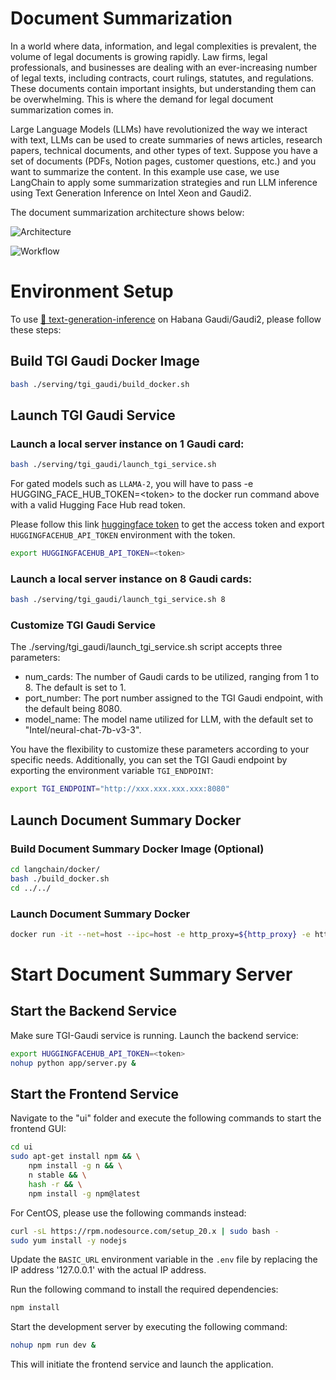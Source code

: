 # Document Summarization

In a world where data, information, and legal complexities is prevalent, the volume of legal documents is growing rapidly. Law firms, legal professionals, and businesses are dealing with an ever-increasing number of legal texts, including contracts, court rulings, statutes, and regulations. 
These documents contain important insights, but understanding them can be overwhelming. This is where the demand for legal document summarization comes in. 

Large Language Models (LLMs) have revolutionized the way we interact with text, LLMs can be used to create summaries of news articles, research papers, technical documents, and other types of text. Suppose you have a set of documents (PDFs, Notion pages, customer questions, etc.) and you want to summarize the content. In this example use case, we use LangChain to apply some summarization strategies and run LLM inference using Text Generation Inference on Intel Xeon and Gaudi2.

The document summarization architecture shows below:

![Architecture](https://i.imgur.com/XT0YUhu.png)


![Workflow](https://i.imgur.com/m9Ac9wy.png)

# Environment Setup

To use [🤗 text-generation-inference](https://github.com/huggingface/text-generation-inference) on Habana Gaudi/Gaudi2, please follow these steps:

## Build TGI Gaudi Docker Image

```bash
bash ./serving/tgi_gaudi/build_docker.sh
```

## Launch TGI Gaudi Service

### Launch a local server instance on 1 Gaudi card:

```bash
bash ./serving/tgi_gaudi/launch_tgi_service.sh
```

For gated models such as `LLAMA-2`, you will have to pass -e HUGGING_FACE_HUB_TOKEN=\<token\> to the docker run command above with a valid Hugging Face Hub read token.

Please follow this link [huggingface token](https://huggingface.co/docs/hub/security-tokens) to get the access token and export `HUGGINGFACEHUB_API_TOKEN` environment with the token.

```bash
export HUGGINGFACEHUB_API_TOKEN=<token>
```

### Launch a local server instance on 8 Gaudi cards:

```bash
bash ./serving/tgi_gaudi/launch_tgi_service.sh 8
```

### Customize TGI Gaudi Service

The ./serving/tgi_gaudi/launch_tgi_service.sh script accepts three parameters:

- num_cards: The number of Gaudi cards to be utilized, ranging from 1 to 8. The default is set to 1.
- port_number: The port number assigned to the TGI Gaudi endpoint, with the default being 8080.
- model_name: The model name utilized for LLM, with the default set to "Intel/neural-chat-7b-v3-3".

You have the flexibility to customize these parameters according to your specific needs. Additionally, you can set the TGI Gaudi endpoint by exporting the environment variable `TGI_ENDPOINT`:

```bash
export TGI_ENDPOINT="http://xxx.xxx.xxx.xxx:8080"
```

## Launch Document Summary Docker

### Build Document Summary Docker Image (Optional)

```bash
cd langchain/docker/
bash ./build_docker.sh
cd ../../
```

### Launch Document Summary Docker

```bash
docker run -it --net=host --ipc=host -e http_proxy=${http_proxy} -e https_proxy=${https_proxy} -v /var/run/docker.sock:/var/run/docker.sock intel/gen-ai-examples:document-summarize bash
```

# Start Document Summary Server

## Start the Backend Service

Make sure TGI-Gaudi service is running. Launch the backend service:

```bash
export HUGGINGFACEHUB_API_TOKEN=<token>
nohup python app/server.py &
```

## Start the Frontend Service

Navigate to the "ui" folder and execute the following commands to start the frontend GUI:

```bash
cd ui
sudo apt-get install npm && \
    npm install -g n && \
    n stable && \
    hash -r && \
    npm install -g npm@latest
```

For CentOS, please use the following commands instead:

```bash
curl -sL https://rpm.nodesource.com/setup_20.x | sudo bash -
sudo yum install -y nodejs
```

Update the `BASIC_URL` environment variable in the `.env` file by replacing the IP address '127.0.0.1' with the actual IP address.

Run the following command to install the required dependencies:

```bash
npm install
```

Start the development server by executing the following command:

```bash
nohup npm run dev &
```

This will initiate the frontend service and launch the application.
